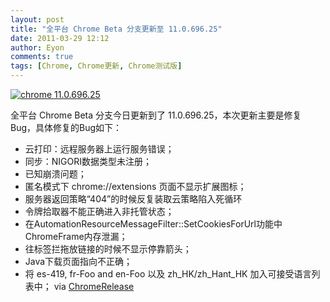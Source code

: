 ```yaml
---
layout: post
title: "全平台 Chrome Beta 分支更新至 11.0.696.25"
date: 2011-03-29 12:12
author: Eyon
comments: true
tags: [Chrome, Chrome更新, Chrome测试版]
---
```

<a href="http://img.chromi.org/2011/03/chrome-11.0.696.25.png">![](http://img.chromi.org/2011/03/chrome-11.0.696.25.png "chrome 11.0.696.25")</a>

全平台 Chrome Beta 分支今日更新到了 11.0.696.25，本次更新主要是修复Bug，具体修复的Bug如下：


*   云打印：远程服务器上运行服务错误；
*   同步：NIGORI数据类型未注册；
*   已知崩溃问题；
*   匿名模式下 chrome://extensions 页面不显示扩展图标；
*   服务器返回策略“404”的时候反复装取云策略陷入死循环
*   令牌拾取器不能正确进入非托管状态；
*   在AutomationResourceMessageFilter::SetCookiesForUrl功能中ChromeFrame内存泄漏；
*   往标签拦拖放链接的时候不显示停靠箭头；
*   Java下载页面指向不正确；
*   将 es-419, fr-Foo and en-Foo 以及 zh_HK/zh_Hant_HK 加入可接受语言列表中；
via [ChromeRelease](http://googlechromereleases.blogspot.com/2011/03/beta-channel-update_28.html)

